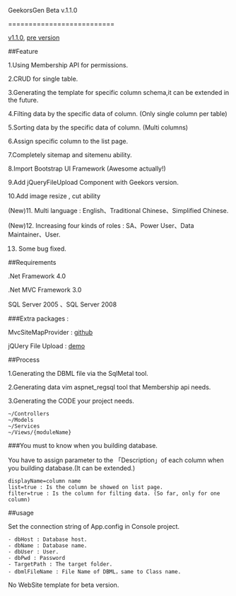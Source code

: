 ﻿GeekorsGen Beta v.1.1.0

==========================

<a href="http://blog.geekors.com/post/2012/03/27/GeekorsGen-v110-Released!.aspx" target="_blank">v1.1.0</a>,
<a href="http://blog.geekors.com/post/2012/01/30/GeekorsGen-Beta-2.aspx" target="_blank">pre version</a>

##Feature

1.Using Membership API for permissions.

2.CRUD for single table.

3.Generating the template for specific column schema,it can be extended in the future.

4.Filting data by the specific data of column. (Only single column per table)

5.Sorting data by the specific data of column. (Multi columns)

6.Assign specific column to the list page.

7.Completely sitemap and sitemenu ability.	
	
8.Import Bootstrap UI Framework (Awesome actually!)

9.Add jQueryFileUpload Component with Geekors version.

10.Add image resize , cut ability

(New)11. Multi language : English、Traditional Chinese、Simplified Chinese.

(New)12. Increasing four kinds of roles : SA、Power User、Data Maintainer、User.

13. Some bug fixed.

##Requirements

.Net Framework 4.0

.Net MVC Framework 3.0

SQL Server 2005 、SQL Server 2008

###Extra packages :

MvcSiteMapProvider : <a href="https://github.com/maartenba/MvcSiteMapProvider" target="_blank">github</a>

jQUery File Upload : <a href="http://blueimp.github.com/jQuery-File-Upload/" target="_blank"> demo </a>

##Process	

1.Generating the DBML file via the SqlMetal tool.

2.Generating data vim aspnet_regsql tool that Membership api needs.

3.Generating the CODE your project needs.

	~/Controllers
	~/Models
	~/Services
	~/Views/{moduleName}

###You must to know when you building database.

You have to assign parameter to the 「Description」of each column when you building database.(It can be extended.)	

	displayName=column name
	list=true : Is the column be showed on list page.
	filter=true : Is the column for filting data. (So far, only for one column)
	 
##usage

Set the connection string of App.config in Console project.

	- dbHost : Database host.
	- dbName : Database name.
	- dbUser : User.
	- dbPwd : Password
	- TargetPath : The target folder.  
	- dbmlFileName : File Name of DBML，same to Class name.

No WebSite template for beta version.

